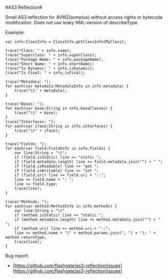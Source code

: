 #AS3 Reflection#

Small AS3 reflection for AVM2(avmplus) without access rights or bytecode modification.
Does not use leaky XML-version of describeType.

Example:

	var info:ClassInfo = ClassInfo.getClassInfo(MyClass);
	
	trace("Class: " + info.name);
    trace("Superclass: " + info.superClass);
    trace("Package Name: " + info.packageName);
    trace("Short Name: " + info.shortName);
    trace("Is Dynamic: " + info.isDynamic);
    trace("Is Final: " + info.isFinal);

    trace("Metadata: ");
    for each(var metadata:MetadataInfo in info.metadata) {
        trace("\t" + metadata);
    }

    trace("Bases: ");
    for each(var base:String in info.baseClasses) {
        trace("\t" + base);
    }
    trace("Interfaces: ");
    for each(var iface:String in info.interfaces) {
        trace("\t" + iface);
    }

    trace("Fields: ");
    for each(var field:FieldInfo in info.fields) {
        var line:String = "\t";
        if (field.isStatic) line += "static ";
        if (field.metadata.length) line += field.metadata.join("") + " ";
        if (field.isReadable) line += "get ";
        if (field.isWritable) line += "set ";
        if (field.uri) line += field.uri + "::";
        line += field.name + ": ";
        line += field.type;
        trace(line);
    }

    trace("Methods: ");
    for each(var method:MethodInfo in info.methods) {
        var line:String = "\t"
        if (method.isStatic) line += "static ";
        if (method.metadata.length) line += method.metadata.join("") + " ";
        if (method.uri) line += method.uri + "::";
        line += method.name + "(" + method.params.join(", ") + "): " + method.returnType;
        trace(line);
    }
	

Bug report:

- [https://github.com/flashgate/as3-reflection/issues](https://github.com/flashgate/as3-reflection/issues)
 

